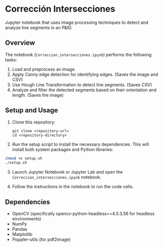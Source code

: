 
# Corrección Intersecciones

Jupyter notebook that uses image processing techniques to detect and analyze line segments in an P&ID.

## Overview

The notebook (`Correccion_intersecciones.ipynb`) performs the following tasks:

1. Load and preprocess an image.
2. Apply Canny edge detection for identifying edges. (Saves the image and CSV)
3. Use Hough Line Transformation to detect line segments. (Saves CSV)
4. Analyze and filter the detected segments based on their orientation and length. (Saves the image)

## Setup and Usage

1. Clone this repository:
   ```
   git clone <repository-url>
   cd <repository-directory>
   ```

2. Run the setup script to install the necessary dependencies. This will install both system packages and Python libraries:
```bash
chmod +x setup.sh
./setup.sh
```

3. Launch Jupyter Notebook or Jupyter Lab and open the `Correccion_intersecciones.ipynb` notebook.

4. Follow the instructions in the notebook to run the code cells.

## Dependencies

- OpenCV (specifically opencv-python-headless==4.5.3.56 for headless environments)
- NumPy
- Pandas
- Matplotlib
- Poppler-utils (for pdf2image)
